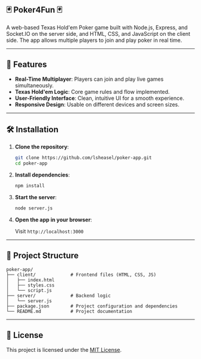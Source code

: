 ## 🃏 Poker4Fun 🃏

A web-based Texas Hold'em Poker game built with Node.js, Express, and Socket.IO on the server side, and HTML, CSS, and JavaScript on the client side. The app allows multiple players to join and play poker in real time.

---

## 🚀 Features

- **Real-Time Multiplayer**: Players can join and play live games simultaneously.
- **Texas Hold'em Logic**: Core game rules and flow implemented.
- **User-Friendly Interface**: Clean, intuitive UI for a smooth experience.
- **Responsive Design**: Usable on different devices and screen sizes.

---

## 🛠️ Installation

1. **Clone the repository**:

   ```bash
   git clone https://github.com/lsheasel/poker-app.git
   cd poker-app
   ```

2. **Install dependencies**:

   ```bash
   npm install
   ```

3. **Start the server**:

   ```bash
   node server.js
   ```

4. **Open the app in your browser**:

   Visit `http://localhost:3000`

---

## 📁 Project Structure

```
poker-app/
├── client/             # Frontend files (HTML, CSS, JS)
│   ├── index.html
│   ├── styles.css
│   └── script.js
├── server/             # Backend logic
│   └── server.js
├── package.json        # Project configuration and dependencies
└── README.md           # Project documentation
```

---

## 📄 License

This project is licensed under the [MIT License](LICENSE).
